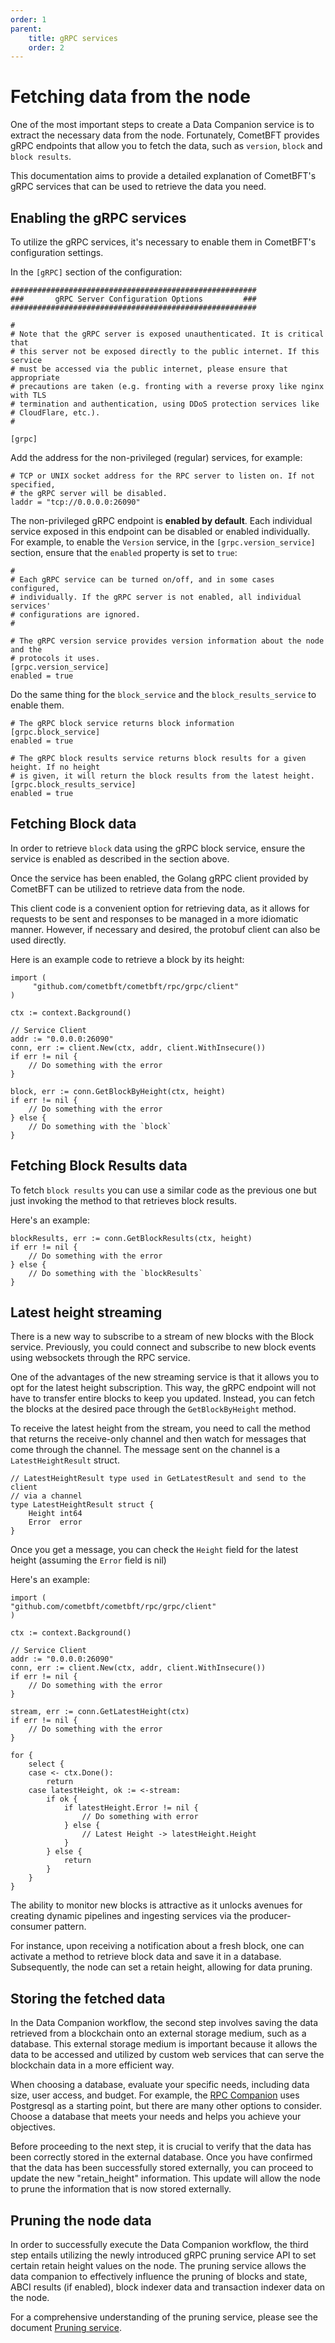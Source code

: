 ```yaml
---
order: 1
parent:
    title: gRPC services
    order: 2
---
```



# Fetching data from the node

One of the most important steps to create a Data Companion service is to extract the necessary data from the node.
Fortunately, CometBFT provides gRPC endpoints that allow you to fetch the data, such as `version`, `block` and
`block results`.

This documentation aims to provide a detailed explanation of CometBFT's gRPC services that can be used to retrieve
the data you need.

## Enabling the gRPC services

To utilize the gRPC services, it's necessary to enable them in CometBFT's configuration settings.

In the `[gRPC]` section of the configuration:
```
#######################################################
###       gRPC Server Configuration Options         ###
#######################################################

#
# Note that the gRPC server is exposed unauthenticated. It is critical that
# this server not be exposed directly to the public internet. If this service
# must be accessed via the public internet, please ensure that appropriate
# precautions are taken (e.g. fronting with a reverse proxy like nginx with TLS
# termination and authentication, using DDoS protection services like
# CloudFlare, etc.).
#

[grpc]
```

Add the address for the non-privileged (regular) services, for example:

```
# TCP or UNIX socket address for the RPC server to listen on. If not specified,
# the gRPC server will be disabled.
laddr = "tcp://0.0.0.0:26090"
```

The non-privileged gRPC endpoint is **enabled by default**. Each individual service exposed in this endpoint can be disabled
or enabled individually. For example, to enable the `Version` service, in the `[grpc.version_service]` section, ensure
that the `enabled` property is set to `true`:

```
#
# Each gRPC service can be turned on/off, and in some cases configured,
# individually. If the gRPC server is not enabled, all individual services'
# configurations are ignored.
#

# The gRPC version service provides version information about the node and the
# protocols it uses.
[grpc.version_service]
enabled = true
```

Do the same thing for the `block_service` and the `block_results_service` to enable them.

```
# The gRPC block service returns block information
[grpc.block_service]
enabled = true

# The gRPC block results service returns block results for a given height. If no height
# is given, it will return the block results from the latest height.
[grpc.block_results_service]
enabled = true
```

## Fetching **Block** data

In order to retrieve `block` data using the gRPC block service, ensure the service is enabled as described in the section above.

Once the service has been enabled, the Golang gRPC client provided by CometBFT can be utilized to retrieve data from the node.

This client code is a convenient option for retrieving data, as it allows for requests to be sent and responses to be
managed in a more idiomatic manner. However, if necessary and desired, the protobuf client can also be used directly.

Here is an example code to retrieve a block by its height:
```
import (
     "github.com/cometbft/cometbft/rpc/grpc/client"
)

ctx := context.Background()

// Service Client
addr := "0.0.0.0:26090"
conn, err := client.New(ctx, addr, client.WithInsecure())
if err != nil {
    // Do something with the error
}

block, err := conn.GetBlockByHeight(ctx, height)
if err != nil {
    // Do something with the error
} else {
    // Do something with the `block`
}

```

## Fetching **Block Results** data

To fetch `block results` you can use a similar code as the previous one but just invoking the method to that retrieves
block results.

Here's an example:
```
blockResults, err := conn.GetBlockResults(ctx, height)
if err != nil {
    // Do something with the error
} else {
    // Do something with the `blockResults`
}

```

## Latest height streaming

There is a new way to subscribe to a stream of new blocks with the Block service. Previously, you could connect and
subscribe to new block events using websockets through the RPC service.

One of the advantages of the new streaming service is that it allows you to opt for the latest height subscription.
This way, the gRPC endpoint will not have to transfer entire blocks to keep you updated. Instead, you can fetch the
blocks at the desired pace through the `GetBlockByHeight` method.

To receive  the latest height from the stream, you need to call the method that returns the receive-only channel and then
watch for messages that come through the channel. The message sent on the channel is a `LatestHeightResult` struct.

```
// LatestHeightResult type used in GetLatestResult and send to the client
// via a channel
type LatestHeightResult struct {
    Height int64
    Error  error
}
```

Once you get a message, you can check the `Height` field for the latest height (assuming the `Error` field is nil)

Here's an example:
```
import (
"github.com/cometbft/cometbft/rpc/grpc/client"
)

ctx := context.Background()

// Service Client
addr := "0.0.0.0:26090"
conn, err := client.New(ctx, addr, client.WithInsecure())
if err != nil {
    // Do something with the error
}

stream, err := conn.GetLatestHeight(ctx)
if err != nil {
    // Do something with the error
}

for {
    select {
    case <- ctx.Done():
        return
    case latestHeight, ok := <-stream:
        if ok {
            if latestHeight.Error != nil {
                // Do something with error
            } else {
                // Latest Height -> latestHeight.Height
            }
        } else {
            return
        }
    }
}
```

The ability to monitor new blocks is attractive as it unlocks avenues for creating dynamic pipelines and ingesting services
via the producer-consumer pattern.

For instance, upon receiving a notification about a fresh block, one can activate a method to retrieve block data and
save it in a database. Subsequently, the node can set a retain height, allowing for data pruning.

## Storing the fetched data

In the Data Companion workflow, the second step involves saving the data retrieved from a blockchain onto an external
storage medium, such as a database. This external storage medium is important because it allows the data to be accessed
and utilized by custom web services that can serve the blockchain data in a more efficient way.

When choosing a database, evaluate your specific needs, including data size, user access, and budget.
For example, the [RPC Companion](https://github.com/cometbft/rpc-companion) uses Postgresql as a starting point, but there
are many other options to consider. Choose a database that meets your needs and helps you achieve your objectives.

Before proceeding to the next step, it is crucial to verify that the data has been correctly stored in the external database.
Once you have confirmed that the data has been successfully stored externally, you can proceed to update the new "retain_height"
information. This update will allow the node to prune the information that is now stored externally.

## Pruning the node data

In order to successfully execute the Data Companion workflow, the third step entails utilizing the newly introduced
gRPC pruning service API to set certain retain height values on the node. The pruning service allows the data companion
to effectively influence the pruning of blocks and state, ABCI results (if enabled), block indexer data and transaction
indexer data on the node.

For a comprehensive understanding of the pruning service, please see the document
[Pruning service](./pruning.md).
